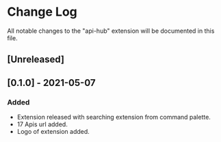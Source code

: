 # Change Log

All notable changes to the "api-hub" extension will be documented in this file.
<!-- 
Check [Keep a Changelog](http://keepachangelog.com/) for recommendations on how to structure this file. -->

## [Unreleased]

## [0.1.0] - 2021-05-07
### Added
- Extension released with searching extension from command palette.
- 17 Apis url added.
- Logo of extension added.